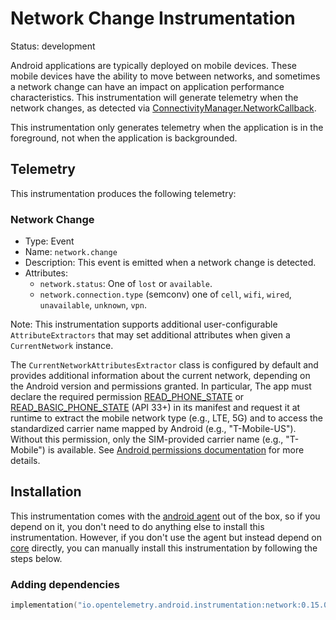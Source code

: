 
# Network Change Instrumentation

Status: development

Android applications are typically deployed on mobile devices. These mobile devices
have the ability to move between networks, and sometimes a network change can
have an impact on application performance characteristics. This instrumentation
will generate telemetry when the network changes, as detected
via [ConnectivityManager.NetworkCallback](https://developer.android.com/reference/android/net/ConnectivityManager.NetworkCallback).

This instrumentation only generates telemetry when the application is in the foreground,
not when the application is backgrounded.

## Telemetry

This instrumentation produces the following telemetry:

### Network Change

* Type: Event
* Name: `network.change`
* Description: This event is emitted when a network change is detected.
* Attributes:
    * `network.status`: One of `lost` or `available`.
    * `network.connection.type` (semconv) one of `cell`, `wifi`, `wired`, `unavailable`, `unknown`, `vpn`.

Note: This instrumentation supports additional user-configurable `AttributeExtractors` that
may set additional attributes when given a `CurrentNetwork` instance.

The `CurrentNetworkAttributesExtractor` class is configured by default and provides additional information about the
current network, depending on the Android version and permissions granted. In particular, The app must declare the
required permission [READ_PHONE_STATE](https://developer.android.com/reference/android/Manifest.permission#READ_PHONE_STATE) or
[READ_BASIC_PHONE_STATE](https://developer.android.com/reference/android/Manifest.permission#READ_BASIC_PHONE_STATE) (API 33+)
in its manifest and request it at runtime to extract the mobile network type (e.g., LTE, 5G) and to access the standardized
carrier name mapped by Android (e.g., "T-Mobile-US"). Without this permission, only the SIM-provided carrier name (e.g., "T-Mobile")
is available. See [Android permissions documentation](https://developer.android.com/guide/topics/permissions/overview) for more details.

## Installation

This instrumentation comes with the [android agent](../../android-agent) out of the box, so
if you depend on it, you don't need to do anything else to install this instrumentation.
However, if you don't use the agent but instead depend on [core](../../core) directly, you can
manually install this instrumentation by following the steps below.

### Adding dependencies

```kotlin
implementation("io.opentelemetry.android.instrumentation:network:0.15.0-alpha")
```
